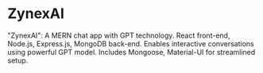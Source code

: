 # ZynexAI
"ZynexAI": A MERN chat app with GPT technology. React front-end, Node.js, Express.js, MongoDB back-end. Enables interactive conversations using powerful GPT model. Includes Mongoose, Material-UI for streamlined setup.
